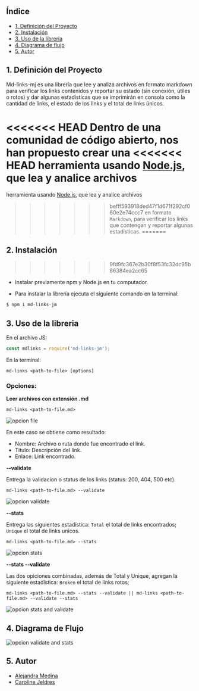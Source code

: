 
## Índice

* [1. Definición del Proyecto](#1-Definición-del-Proyecto)
* [2. Instalación](#2-Instalación)
* [3. Uso de la libreria](#3-Uso-de-la-libreria)
* [4. Diagrama de flujo](#4-Diagrama-de-flujo)
* [5. Autor](#5-Autor)


## 1. Definición del Proyecto

Md-links-mj es una libreria que lee y analiza archivos en formato markdown para verificar los links contenidos y reportar su estado (sin conexión, útiles o rotos) y dar algunas estadísticas que se imprimirán en consola como la cantidad de links, el estado de los links y  el total de links únicos.


<<<<<<< HEAD
Dentro de una comunidad de código abierto, nos han propuesto crear una
<<<<<<< HEAD
herramienta usando [Node.js](https://es.wikipedia.org/Wikipedia:Portada), que lea y analice archivos
=======
herramienta usando [Node.js](https://httpstat.us/520), que lea y analice archivos
>>>>>>> befff593918ded47f1d671f292cf060e2e74ccc7
en formato `Markdown`, para verificar los links que contengan y reportar
algunas estadísticas.
=======
## 2. Instalación
>>>>>>> 9fd9fc367e2b30f8f53fc32dc95b86384ea2cc65

* Instalar previamente npm y Node.js en tu computador.

* Para instalar la librería ejecuta el siguiente comando en la terminal:

```js
$ npm i md-links-jm
```
## 3. Uso de la libreria

 En el archivo JS:

```js
const mdlinks = require('md-links-jm');   
```

En la terminal:
 ```
md-links <path-to-file> [options]   
```


### Opciones:

**Leer archivos con extensión .md**

 ```
md-links <path-to-file.md>   
```
![opcion file](https://i.imgur.com/nAyfkyT.png)

En este caso se obtiene como resultado:
- Nombre: Archivo o ruta donde fue encontrado el link.
- Titulo: Descripción del link.
- Enlace: Link encontrado.


**--validate**

Entrega la validacion o status de los links (status: 200, 404, 500 etc).

 ```
md-links <path-to-file.md> --validate  
```
![opcion validate](https://i.imgur.com/Ga5GRwT.png)


**--stats**

Entrega las siguientes estadística: `Total` el total de links encontrados; `Unique` el total de links unicos.

 ```
md-links <path-to-file.md> --stats  
```

![opcion stats](https://i.imgur.com/EqeaUJ3.png)


**--stats --validate**

Las dos opiciones combinadas, además de Total y Unique, agregan la siguiente estadística: `Broken` el total de links rotos;

`md-links <path-to-file.md> --stats --validate || md-links <path-to-file.md> --validate --stats`

![opcion stats and validate](https://i.imgur.com/rTjYBp4.png)


## 4. Diagrama de Flujo
![opcion validate and stats](https://i.imgur.com/t4zfZLl.jpg)

## 5. Autor
* [Alejandra Medina](https://github.com/asmedina24) 
* [Caroline Jeldres](https://github.com/Caroline-Jeldres) 